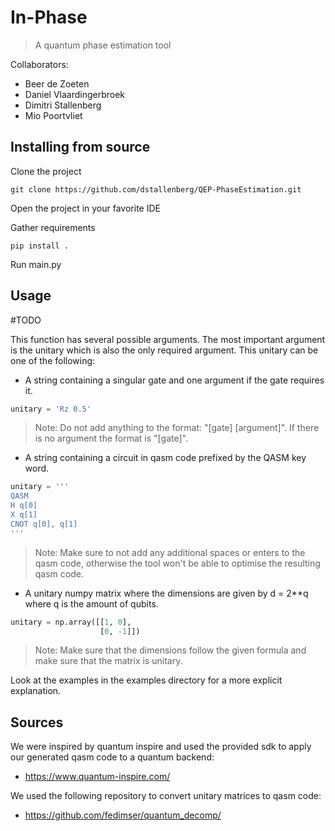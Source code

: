 # In-Phase
> A quantum phase estimation tool

Collaborators:
* Beer de Zoeten
* Daniel Vlaardingerbroek
* Dimitri Stallenberg
* Mio Poortvliet
    
## Installing from source

Clone the project
```
git clone https://github.com/dstallenberg/QEP-PhaseEstimation.git
```

Open the project in your favorite IDE

Gather requirements
```
pip install .
```

Run main.py

## Usage

#TODO 


This function has several possible arguments. The most important argument is the unitary which is also the only required argument. This unitary can be one of the following:
* A string containing a singular gate and one argument if the gate requires it.
```python
unitary = 'Rz 0.5'
```
> Note: Do not add anything to the format: "[gate] [argument]".
> If there is no argument the format is "[gate]".
* A string containing a circuit in qasm code prefixed by the QASM key word.
```python
unitary = '''
QASM
H q[0]
X q[1]
CNOT q[0], q[1]
'''
```
> Note: Make sure to not add any additional spaces or enters to the qasm code, otherwise the tool won't be able to optimise the resulting qasm code. 
* A unitary numpy matrix where the dimensions are given by d = 2**q where q is the amount of qubits.
```python
unitary = np.array([[1, 0], 
                    [0, -1]])
```
> Note: Make sure that the dimensions follow the given formula and make sure that the matrix is unitary.

Look at the examples in the examples directory for a more explicit explanation.

##  Sources
We were inspired by quantum inspire and used the provided sdk to apply our generated qasm code to a quantum backend:
* https://www.quantum-inspire.com/

We used the following repository to convert unitary matrices to qasm code:
* https://github.com/fedimser/quantum_decomp/
